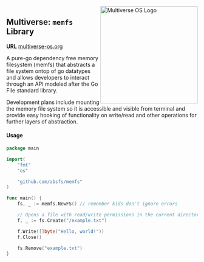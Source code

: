 <img src="https://avatars2.githubusercontent.com/u/24763891?s=400&u=c1150e7da5667f47159d433d8e49dad99a364f5f&v=4"  width="256px" height="256px" align="right" alt="Multiverse OS Logo">

## Multiverse: `memfs` Library
**URL** [multiverse-os.org](https://multiverse-os.org)

A pure-go dependency free memory filesystem (memfs) that abstracts a file system
ontop of go datatypes and allows developers to interact through an API modeled
after the Go File standard library.

Development plans include mounting the memory file system so it is accessible
and visible from terminal and provide easy hooking of functionality on
write/read and other operations for further layers of abstraction.

#### Usage 
```go
package main

import(
    "fmt"
    "os"

    "github.com/absfs/memfs"
)

func main() {
    fs, _ := memfs.NewFS() // remember kids don't ignore errors

    // Opens a file with read/write permissions in the current directory
    f, _ := fs.Create("/example.txt")

    f.Write([]byte("Hello, world!"))
    f.Close()

    fs.Remove("example.txt")
}
```

